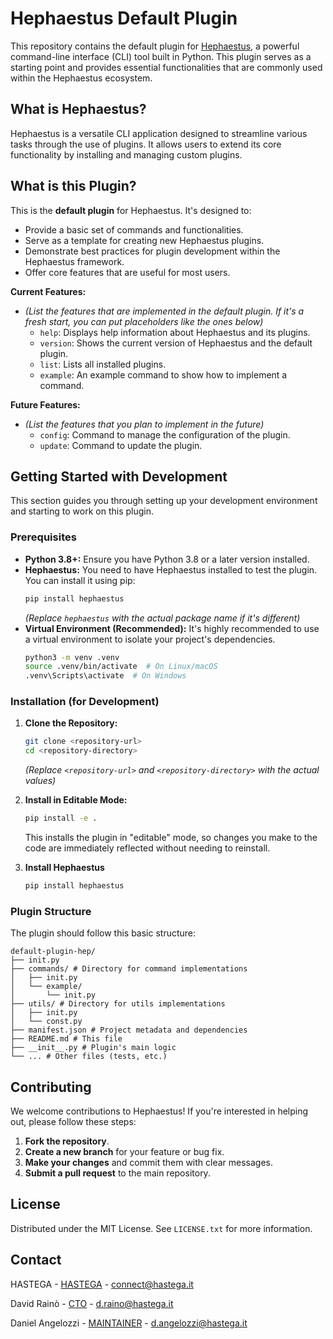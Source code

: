 # Hephaestus Default Plugin

This repository contains the default plugin for [Hephaestus](link-to-hephaestus-repo-or-docs), a powerful command-line interface (CLI) tool built in Python. This plugin serves as a starting point and provides essential functionalities that are commonly used within the Hephaestus ecosystem.

## What is Hephaestus?

Hephaestus is a versatile CLI application designed to streamline various tasks through the use of plugins. It allows users to extend its core functionality by installing and managing custom plugins.

## What is this Plugin?

This is the **default plugin** for Hephaestus. It's designed to:

*   Provide a basic set of commands and functionalities.
*   Serve as a template for creating new Hephaestus plugins.
*   Demonstrate best practices for plugin development within the Hephaestus framework.
*   Offer core features that are useful for most users.

**Current Features:**

*   *(List the features that are implemented in the default plugin. If it's a fresh start, you can put placeholders like the ones below)*
    *   `help`: Displays help information about Hephaestus and its plugins.
    *   `version`: Shows the current version of Hephaestus and the default plugin.
    *   `list`: Lists all installed plugins.
    * `example`: An example command to show how to implement a command.

**Future Features:**

* *(List the features that you plan to implement in the future)*
    * `config`: Command to manage the configuration of the plugin.
    * `update`: Command to update the plugin.

## Getting Started with Development

This section guides you through setting up your development environment and starting to work on this plugin.

### Prerequisites

*   **Python 3.8+:** Ensure you have Python 3.8 or a later version installed.
*   **Hephaestus:** You need to have Hephaestus installed to test the plugin. You can install it using pip:
    ```bash
    pip install hephaestus
    ```
    *(Replace `hephaestus` with the actual package name if it's different)*
*   **Virtual Environment (Recommended):** It's highly recommended to use a virtual environment to isolate your project's dependencies.
    ```bash
    python3 -m venv .venv
    source .venv/bin/activate  # On Linux/macOS
    .venv\Scripts\activate  # On Windows
    ```

### Installation (for Development)

1.  **Clone the Repository:**
    ```bash
    git clone <repository-url>
    cd <repository-directory>
    ```
    *(Replace `<repository-url>` and `<repository-directory>` with the actual values)*

2.  **Install in Editable Mode:**
    ```bash
    pip install -e .
    ```
    This installs the plugin in "editable" mode, so changes you make to the code are immediately reflected without needing to reinstall.

3. **Install Hephaestus**
    ```bash
    pip install hephaestus
    ```

### Plugin Structure

The plugin should follow this basic structure:

```shell
default-plugin-hep/
├── init.py
├── commands/ # Directory for command implementations
│   ├── init.py
│   └── example/
│       └── init.py
├── utils/ # Directory for utils implementations
│   ├── init.py
│   └── const.py
├── manifest.json # Project metadata and dependencies
├── README.md # This file
├── __init__.py # Plugin's main logic
└── ... # Other files (tests, etc.)
```

## Contributing

We welcome contributions to Hephaestus! If you're interested in helping out, please follow these steps:

1. **Fork the repository**.
2. **Create a new branch** for your feature or bug fix.
3. **Make your changes** and commit them with clear messages.
4. **Submit a pull request** to the main repository.

## License

Distributed under the MIT License. See `LICENSE.txt` for more information.

## Contact

HASTEGA - [HASTEGA](https://www.hastega.it/) - <connect@hastega.it>

David Rainò - [CTO](https://www.linkedin.com/in/david-rain%C3%B2-548084a1/) - <d.raino@hastega.it>

Daniel Angelozzi - [MAINTAINER](https://www.linkedin.com/in/pablo1255/) - <d.angelozzi@hastega.it>